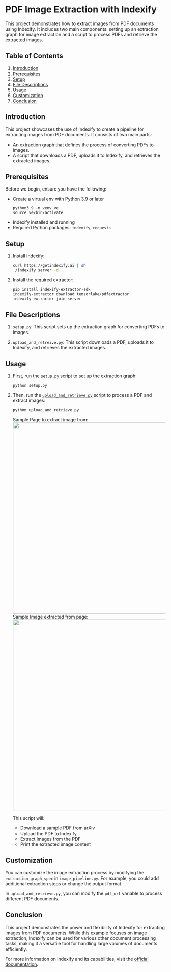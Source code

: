 # PDF Image Extraction with Indexify

This project demonstrates how to extract images from PDF documents using Indexify. It includes two main components: setting up an extraction graph for image extraction and a script to process PDFs and retrieve the extracted images.

## Table of Contents

1. [Introduction](#introduction)
2. [Prerequisites](#prerequisites)
3. [Setup](#setup)
4. [File Descriptions](#file-descriptions)
5. [Usage](#usage)
6. [Customization](#customization)
7. [Conclusion](#conclusion)

## Introduction

This project showcases the use of Indexify to create a pipeline for extracting images from PDF documents. It consists of two main parts:
- An extraction graph that defines the process of converting PDFs to images.
- A script that downloads a PDF, uploads it to Indexify, and retrieves the extracted images.

## Prerequisites

Before we begin, ensure you have the following:

- Create a virtual env with Python 3.9 or later
  ```shell
  python3.9 -m venv ve
  source ve/bin/activate
  ```
- Indexify installed and running
- Required Python packages: `indexify`, `requests`

## Setup

1. Install Indexify:
   ```bash
   curl https://getindexify.ai | sh
   ./indexify server -d
   ```

3. Install the required extractor:
   ```bash
   pip install indexify-extractor-sdk
   indexify-extractor download tensorlake/pdfextractor
   indexify-extractor join-server
   ```

## File Descriptions

1. `setup.py`: This script sets up the extraction graph for converting PDFs to images.

2. `upload_and_retreive.py`: This script downloads a PDF, uploads it to Indexify, and retrieves the extracted images.

## Usage

1. First, run the [`setup.py`](https://github.com/tensorlakeai/indexify/blob/main/examples/pdf/image/setup.py) script to set up the extraction graph:
   ```bash
   python setup.py
   ```

2. Then, run the [`upload_and_retrieve.py`](https://github.com/tensorlakeai/indexify/blob/main/examples/pdf/image/upload_and_retrieve.py) script to process a PDF and extract images:
   ```bash
   python upload_and_retrieve.py
   ```
   Sample Page to extract image from:
   <img src="https://docs.getindexify.ai/example_code/pdf/image/2310.06825v1_page-0004.jpg" width="600"/>
   Sample Image extracted from page:
   <img src="https://docs.getindexify.ai/example_code/pdf/image/5561f24377d1c264.png" width="600"/>

   This script will:
   - Download a sample PDF from arXiv
   - Upload the PDF to Indexify
   - Extract images from the PDF
   - Print the extracted image content

## Customization

You can customize the image extraction process by modifying the `extraction_graph_spec` in `image_pipeline.py`. For example, you could add additional extraction steps or change the output format.

In `upload_and_retrieve.py`, you can modify the `pdf_url` variable to process different PDF documents.

## Conclusion

This project demonstrates the power and flexibility of Indexify for extracting images from PDF documents. While this example focuses on image extraction, Indexify can be used for various other document processing tasks, making it a versatile tool for handling large volumes of documents efficiently.

For more information on Indexify and its capabilities, visit the [official documentation](https://docs.getindexify.ai).
